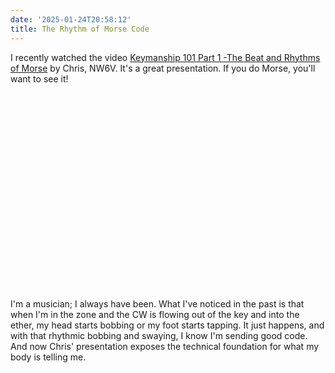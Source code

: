 ```yaml
---
date: '2025-01-24T20:58:12'
title: The Rhythm of Morse Code
---
```


I recently watched the video [Keymanship 101 Part 1 -The Beat and Rhythms of Morse](https://youtu.be/noBXQRrx5rg) by Chris, NW6V.   It's a great presentation.  If you do Morse, you'll want to see it!  

<iframe width="560" height="315" EMBEDsrc="https://www.youtube.com/embed/noBXQRrx5rg?si=GuHaY6OFusb-KC5S" title="YouTube video player" frameborder="0" allow="accelerometer; autoplay; clipboard-write; encrypted-media; gyroscope; picture-in-picture; web-share" referrerpolicy="strict-origin-when-cross-origin" allowfullscreen></iframe>

I'm a musician; I always have been.  What I've noticed in the past is that when I'm in the zone and the CW is flowing out of the key and into the ether, my head starts bobbing or my foot starts tapping.  It just happens, and  with that rhythmic bobbing and swaying, I know I'm sending good code.  And now Chris' presentation exposes the technical foundation for what my body is telling me.